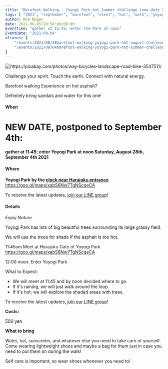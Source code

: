 ```yaml
---
title: "Barefoot Walking - Yoyogi Park hot Summer challenge (new date September 4th)"
tags: [ "2021", "september", "barefoot", "event", "hot", "walk", "yoyogi" ]
author: Rob Nugen
date: 2021-08-05T20:58:09+09:00
EventTime: "gather at 11:45; enter the Park at noon"
EventDate: "2021-09-04"
aliases: [
    "/events/2021/08/28barefoot-walking-yoyogi-park-hot-august-challenge",
    "/events/2021/09/04barefoot-walking-yoyogi-park-hot-summer-challenge",
]
---
```


<img
src="https://b.robnugen.com/blog/2021/2021_aug_28_pixabay_pathway.jpg"
alt="https://pixabay.com/photos/way-bicycles-landscape-road-bike-3547511/"
class="title" />

Challenge your spirit. Touch the earth. Connect with natural energy.

Barefoot walking Experience on hot asphalt?

Definitely bring sandals and water for this one!

#### When

# NEW DATE, postponed to September 4th: #

**gather at 11:45; enter Yoyogi Park at noon Saturday, ~~August 28th,~~ <b>September 4th</b> 2021**

#### Where

**Yoyogi Park by the [clock near Harajuku entrance](https://goo.gl/maps/xabS6Nw7TgNScqeCA)**  https://goo.gl/maps/xabS6Nw7TgNScqeCA

To receive the latest updates, [join our LINE group](/contact/)!

#### Details

*Enjoy Nature*

Yoyogi Park has lots of big beautiful trees surrounding its large grassy field.

We will use the trees for shade if the asphalt is too hot.

11:45am Meet at Harajuku Gate of Yoyogi Park  https://goo.gl/maps/xabS6Nw7TgNScqeCA

12:00 noon: Enter Yoyogi Park

What to Expect:

* We will meet at 11:45 and by noon decided where to go.
* If it's raining, we will just walk around the loop.
* If it's hot; we will explore the shaded areas with trees.

To receive the latest updates, [join our LINE group](/contact/)!

**Costs:**

500 yen

**What to bring**

Water, hat, sunscreen, and whatever else you need to take care of yourself.
Come wearing lightweight shoes and maybe a bag for them
just in case you need to put them on during the walk!

Self care is important, so wear shoes whenever you need to!
